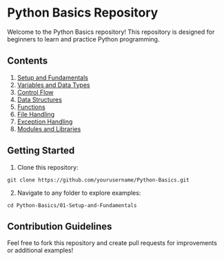 # Python Basics Repository

Welcome to the Python Basics repository! This repository is designed for beginners to learn and practice Python programming.

## Contents
1. [Setup and Fundamentals](./01-Setup-and-Fundamentals)
2. [Variables and Data Types](./02-Variables-and-DataTypes)
3. [Control Flow](./03-Control-Flow)
4. [Data Structures](./04-Data-Structures)
5. [Functions](./05-Functions)
6. [File Handling](./06-File-Handling)
7. [Exception Handling](./07-Exception-Handling)
8. [Modules and Libraries](./08-Modules-and-Libraries)

## Getting Started
1. Clone this repository:

``` git clone https://github.com/yourusername/Python-Basics.git ```

2. Navigate to any folder to explore examples:

``` cd Python-Basics/01-Setup-and-Fundamentals ```


## Contribution Guidelines
Feel free to fork this repository and create pull requests for improvements or additional examples!
